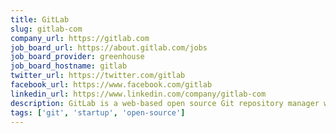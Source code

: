 ```yaml
---
title: GitLab
slug: gitlab-com
company_url: https://gitlab.com
job_board_url: https://about.gitlab.com/jobs
job_board_provider: greenhouse
job_board_hostname: gitlab
twitter_url: https://twitter.com/gitlab
facebook_url: https://www.facebook.com/gitlab
linkedin_url: https://www.linkedin.com/company/gitlab-com
description: GitLab is a web-based open source Git repository manager with wiki and issue tracking features and built-in CI/CD. It is an open-source code collaboration platform that enables developers to create, review, and deploy codebases.
tags: ['git', 'startup', 'open-source']
---
```

